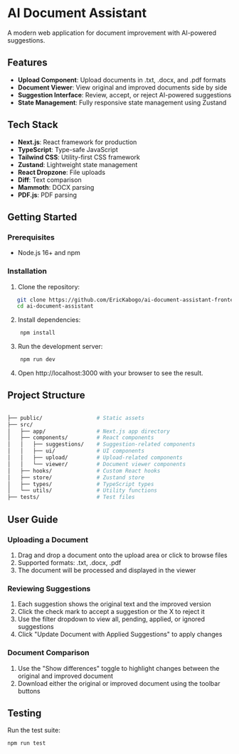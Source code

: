 # AI Document Assistant

A modern web application for document improvement with AI-powered suggestions.

## Features

- **Upload Component**: Upload documents in .txt, .docx, and .pdf formats
- **Document Viewer**: View original and improved documents side by side
- **Suggestion Interface**: Review, accept, or reject AI-powered suggestions
- **State Management**: Fully responsive state management using Zustand

## Tech Stack

- **Next.js**: React framework for production
- **TypeScript**: Type-safe JavaScript
- **Tailwind CSS**: Utility-first CSS framework
- **Zustand**: Lightweight state management
- **React Dropzone**: File uploads
- **Diff**: Text comparison
- **Mammoth**: DOCX parsing
- **PDF.js**: PDF parsing

## Getting Started

### Prerequisites

- Node.js 16+ and npm

### Installation

1. Clone the repository:
``` bash
   git clone https://github.com/EricKabogo/ai-document-assistant-frontend.git
   cd ai-document-assistant
```

2. Install dependencies:
``` bash
    npm install
```

3. Run the development server:
``` bash
    npm run dev
```

4. Open http://localhost:3000 with your browser to see the result.


## Project Structure
```bash

├── public/                 # Static assets
├── src/
│   ├── app/                # Next.js app directory
│   ├── components/         # React components
│   │   ├── suggestions/    # Suggestion-related components
│   │   ├── ui/             # UI components
│   │   ├── upload/         # Upload-related components
│   │   └── viewer/         # Document viewer components
│   ├── hooks/              # Custom React hooks
│   ├── store/              # Zustand store
│   ├── types/              # TypeScript types
│   └── utils/              # Utility functions
├── tests/                  # Test files
```

## User Guide

### Uploading a Document

1. Drag and drop a document onto the upload area or click to browse files
2. Supported formats: .txt, .docx, .pdf
3. The document will be processed and displayed in the viewer

### Reviewing Suggestions

1. Each suggestion shows the original text and the improved version
2. Click the check mark to accept a suggestion or the X to reject it
3. Use the filter dropdown to view all, pending, applied, or ignored suggestions
4. Click "Update Document with Applied Suggestions" to apply changes

### Document Comparison

1. Use the "Show differences" toggle to highlight changes between the original and improved document
2. Download either the original or improved document using the toolbar buttons

## Testing
Run the test suite:
```bash
npm run test
```